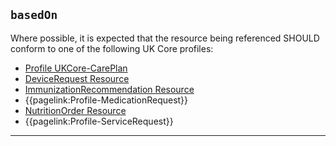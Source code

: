 ## <code>basedOn</code>

Where possible, it is expected that the resource being referenced SHOULD conform to one of the following UK Core profiles:

- [Profile UKCore-CarePlan](https://simplifier.net/hl7fhirukcorer4/ukcorecareplan)
- [DeviceRequest Resource](https://hl7.org/fhir/R4/devicerequest.html)
- [ImmunizationRecommendation Resource](https://hl7.org/fhir/R4/immunizationrecommendation.html)
- {{pagelink:Profile-MedicationRequest}}
- [NutritionOrder Resource](https://hl7.org/fhir/R4/nutritionorder.html)
- {{pagelink:Profile-ServiceRequest}}

---
